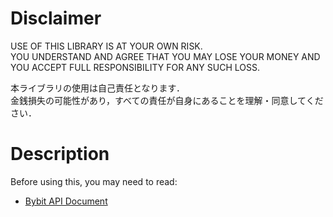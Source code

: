 # Disclaimer

USE OF THIS LIBRARY IS AT YOUR OWN RISK.  
YOU UNDERSTAND AND AGREE THAT YOU MAY LOSE YOUR MONEY AND YOU ACCEPT FULL RESPONSIBILITY FOR ANY SUCH LOSS.

本ライブラリの使用は自己責任となります．  
金銭損失の可能性があり，すべての責任が自身にあることを理解・同意してください．  

# Description

<!-- Bybit API library for Rust.   -->
<!-- This library is based on [pybybit](https://github.com/MtkN1/pybybit).   -->

Before using this, you may need to read:  
- [Bybit API Document](https://bybit-exchange.github.io/docs/inverse/#t-introduction)

<!-- # Example -->

<!-- ```rust -->
<!-- use bybit_rs::prelude::*; -->
<!-- use bybit_rs::store; -->
<!-- use std::env; -->

<!-- #[tokio::main] -->
<!-- async fn main() { -->
<!--     let api: API = API { -->
<!--         key: env::var("API_KEY").unwrap(), -->
<!--         secret: env::var("API_SECRET").unwrap(), -->
<!--     }; -->

<!--     let mut ws = WebsocketBuilder::new() -->
<!--         .endpoint(Endpoint::MAINNET) -->
<!--         .api(api) -->
<!--         .build() -->
<!--         .await; -->
<!--     ws.subscribe().await?; -->

<!--     let _handle = tokio::spawn(async move { -->
<!--         ws.on_message().await.unwrap(); -->
<!--     }); -->
<!-- } -->
<!-- ``` -->
